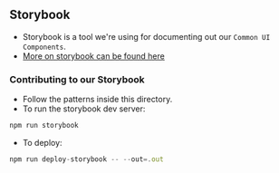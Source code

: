 ## Storybook

- Storybook is a tool we're using for documenting out our `Common UI Components`.
- [More on storybook can be found here](https://storybook.js.org/docs/guides/guide-react/)

### Contributing to our Storybook

- Follow the patterns inside this directory.
- To run the storybook dev server:

```js
npm run storybook
```

- To deploy:

```js
npm run deploy-storybook -- --out=.out
```
